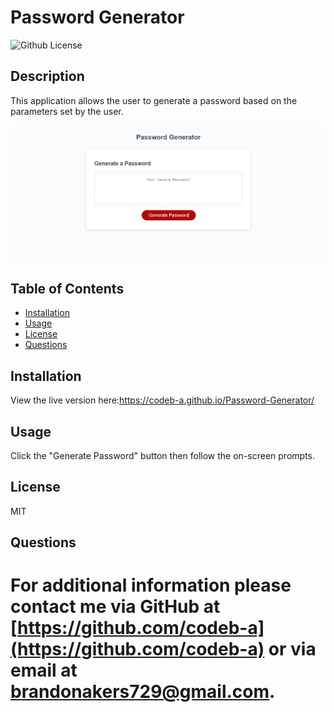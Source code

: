 # Password Generator

![Github License](https://img.shields.io/badge/License-MIT-yellow.svg)

## Description

This application allows the user to generate a password based on the parameters set by the user.

![](./images/passwordgeneratorpic.png)

## Table of Contents

- [Installation](#Installation)
- [Usage](#Usage)
- [License](#License)
- [Questions](#Questions)

## Installation

View the live version here:https://codeb-a.github.io/Password-Generator/

## Usage

Click the "Generate Password" button then follow the on-screen prompts.

## License

MIT

## Questions

For additional information please contact me via GitHub at [https://github.com/codeb-a](https://github.com/codeb-a) or via email at [brandonakers729@gmail.com](mailto:brandonakers729@gmail.com?subject=[GitHub]%README%Generator).
=======
